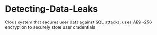 # Detecting-Data-Leaks
Clous system that secures user data against SQL attacks, uses AES -256 encryption to securely store user cradentials
